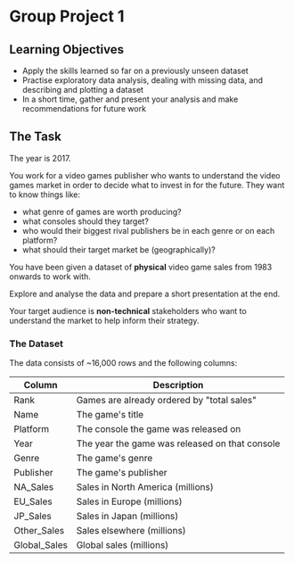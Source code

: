 # Group Project 1

## Learning Objectives

- Apply the skills learned so far on a previously unseen dataset
- Practise exploratory data analysis, dealing with missing data, and describing and plotting a dataset
- In a short time, gather and present your analysis and make recommendations for future work

## The Task

The year is 2017.

You work for a video games publisher who wants to understand the video games market in order to decide what to invest in for the future. They want to know things like:

- what genre of games are worth producing?
- what consoles should they target?
- who would their biggest rival publishers be in each genre or on each platform?
- what should their target market be (geographically)?

You have been given a dataset of **physical** video game sales from 1983 onwards to work with.

Explore and analyse the data and prepare a short presentation at the end.

Your target audience is **non-technical** stakeholders who want to understand the market to help inform their strategy.

### The Dataset

The data consists of ~16,000 rows and the following columns:

| Column | Description  | 
| ---    | ---    |
| Rank | Games are already ordered by "total sales" |
| Name | The game's title
| Platform | The console the game was released on | 
| Year | The year the game was released on that console | 
| Genre | The game's genre | 
| Publisher | The game's publisher | 
| NA_Sales | Sales in North America (millions) | 
| EU_Sales | Sales in Europe (millions) | 
| JP_Sales | Sales in Japan (millions) | 
| Other_Sales | Sales elsewhere (millions) | 
| Global_Sales | Global sales (millions) | 

